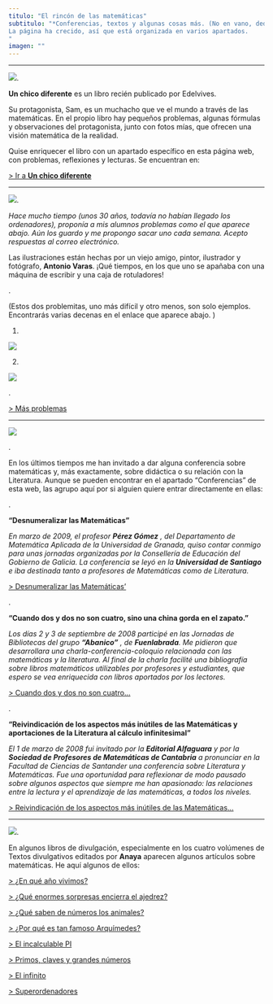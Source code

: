 ```yaml
---
titulo: "El rincón de las matemáticas"
subtitulo: "*Conferencias, textos y algunas cosas más. (No en vano, dediqué a su enseñanza buena parte de mi vida.)*La página ha crecido, así que está organizada en varios apartados."
imagen: ""
---
```

* * *

![](/attachments/0000/1019/Libreta_un_chico_diferente.jpg).

**Un chico diferente** es un libro recién publicado por Edelvives.

Su protagonista, Sam, es un muchacho que ve el mundo a través de las matemáticas. En el propio libro hay pequeños problemas, algunas fórmulas y observaciones del protagonista, junto con fotos mías, que ofrecen una visión matemática de la realidad.

Quise enriquecer el libro con un apartado específico en esta página web, con problemas, reflexiones y lecturas. Se encuentran en:

[> Ir a **Un chico diferente**](http://www.ricardogomez.com/ver/mislibros/unchicodiferente)

* * *

![](/attachments/0000/1021/Libreta_problemitas.jpg).

_Hace mucho tiempo (unos 30 años, todavía no habían llegado los ordenadores), proponía a mis alumnos problemas como el que aparece abajo. Aún los guardo y me propongo sacar uno cada semana. Acepto respuestas al correo electrónico._

Las ilustraciones están hechas por un viejo amigo, pintor, ilustrador y fotógrafo, **Antonio Varas**. ¡Qué tiempos, en los que uno se apañaba con una máquina de escribir y una caja de rotuladores!

.

(Estos dos problemitas, uno más difícil y otro menos, son solo ejemplos. Encontrarás varias decenas en el enlace que aparece abajo. )

1.

![](/attachments/0000/1043/escanear0002bpeq.jpg)

2.

![](/attachments/0000/1045/escanear0006bpeq.jpg)

.

[> Más problemas](/ver/matematicas/cajaproblemas)

* * *

![](/attachments/0000/1025/Libreta_conferencias.jpg)

.

En los últimos tiempos me han invitado a dar alguna conferencia sobre matemáticas y, más exactamente, sobre didáctica o su relación con la Literatura. Aunque se pueden encontrar en el apartado “Conferencias” de esta web, las agrupo aquí por si alguien quiere entrar directamente en ellas:

.

**“Desnumeralizar las Matemáticas”**

_En marzo de 2009, el profesor **Pérez Gómez** , del Departamento de Matemática Aplicada de la Universidad de Granada, quiso contar conmigo para unas jornadas organizadas por la Consellería de Educación del Gobierno de Galicia. La conferencia se leyó en la **Universidad de Santiago** e iba destinada tanto a profesores de Matemáticas como de Literatura._

[> Desnumeralizar las Matemáticas’](/ver/conferencias/confe_santiago)

.

**“Cuando dos y dos no son cuatro, sino una china gorda en el zapato.”**

_Los días 2 y 3 de septiembre de 2008 participé en las Jornadas de Bibliotecas del grupo **“Abanico”** , de **Fuenlabrada**. Me pidieron que desarrollara una charla-conferencia-coloquio relacionada con las matemáticas y la literatura. Al final de la charla facilité una bibliografía sobre libros matemáticos utilizables por profesores y estudiantes, que espero se vea enriquecida con libros aportados por los lectores._

[> Cuando dos y dos no son cuatro…](/ver/conferencias/matsylitfuenlabrada)

.

**“Reivindicación de los aspectos más inútiles de las Matemáticas y aportaciones de la Literatura al cálculo infinitesimal”**

_El 1 de marzo de 2008 fui invitado por la **Editorial Alfaguara** y por la **Sociedad de Profesores de Matemáticas de Cantabria** a pronunciar en la Facultad de Ciencias de Santander una conferencia sobre Literatura y Matemáticas. Fue una oportunidad para reflexionar de modo pausado sobre algunos aspectos que siempre me han apasionado: las relaciones entre la lectura y el aprendizaje de las matemáticas, a todos los niveles._

[> Reivindicación de los aspectos más inútiles de las Matemáticas…](/ver/conferencias/literaturaymatematicas)

* * *

![](/attachments/0000/1023/Libreta_textos_matematicos.jpg).

En algunos libros de divulgación, especialmente en los cuatro volúmenes de Textos divulgativos editados por **Anaya** aparecen algunos artículos sobre matemáticas. He aquí algunos de ellos:

[> ¿En qué año vivimos?](/ver/matematicas/calendario)

[> ¿Qué enormes sorpresas encierra el ajedrez?](/ver/matematicas/ajedrez)

[> ¿Qué saben de números los animales?](/ver/matematicas/animales)

[> ¿Por qué es tan famoso Arquímedes?](/ver/matematicas/arquimedes)

[> El incalculable PI](/ver/matematicas/incalculablepi)

[> Primos, claves y grandes números](/ver/matematicas/primos)

[> El infinito](/ver/matematicas/infinito)

[> Superordenadores](/ver/matematicas/superordenadores)

